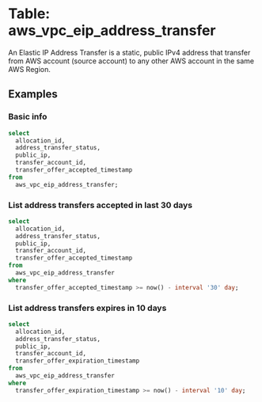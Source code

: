 # Table: aws_vpc_eip_address_transfer

An Elastic IP Address Transfer is a static, public IPv4 address that transfer from AWS account (source account) to any other AWS account in the same AWS Region.

## Examples

### Basic info

```sql
select
  allocation_id,
  address_transfer_status,
  public_ip,
  transfer_account_id,
  transfer_offer_accepted_timestamp
from
  aws_vpc_eip_address_transfer;
```

### List address transfers accepted in last 30 days

```sql
select
  allocation_id,
  address_transfer_status,
  public_ip,
  transfer_account_id,
  transfer_offer_accepted_timestamp
from
  aws_vpc_eip_address_transfer
where
  transfer_offer_accepted_timestamp >= now() - interval '30' day;
```

### List address transfers expires in 10 days

```sql
select
  allocation_id,
  address_transfer_status,
  public_ip,
  transfer_account_id,
  transfer_offer_expiration_timestamp
from
  aws_vpc_eip_address_transfer
where
  transfer_offer_expiration_timestamp >= now() - interval '10' day;
```